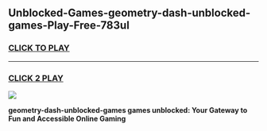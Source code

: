 
## Unblocked-Games-geometry-dash-unblocked-games-Play-Free-783ul
<h3>
<a href="https://premium76.site?title=geometry-dash-unblocked-games&ref=12A">CLICK TO PLAY</a></h3>
<hr>

<h3>
<a href="https://premium76.site?title=geometry-dash-unblocked-games&ref=12A">CLICK 2 PLAY</a>
  
</h3>

<a href="https://premium76.site?title=geometry-dash-unblocked-games&ref=12A"><img src="https://clearcache.store/games.png"></a>


**geometry-dash-unblocked-games games unblocked: Your Gateway to Fun and Accessible Online Gaming**
